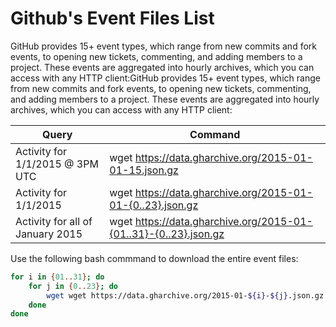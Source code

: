 # Github's Event Files List
GitHub provides 15+ event types, which range from new commits and fork events, to opening new tickets, commenting, and adding members to a project. These events are aggregated into hourly archives, which you can access with any HTTP client:GitHub provides 15+ event types, which range from new commits and fork events, to opening new tickets, commenting, and adding members to a project. These events are aggregated into hourly archives, which you can access with any HTTP client:

|Query|Command|
|---|---|
|Activity for 1/1/2015 @ 3PM UTC|wget https://data.gharchive.org/2015-01-01-15.json.gz|
|Activity for 1/1/2015|wget https://data.gharchive.org/2015-01-01-{0..23}.json.gz|
|Activity for all of January 2015|wget https://data.gharchive.org/2015-01-{01..31}-{0..23}.json.gz|

Use the following bash commmand to download the entire event files:
```bash
for i in {01..31}; do
	for j in {0..23}; do
		wget wget https://data.gharchive.org/2015-01-${i}-${j}.json.gz
    done
done
```